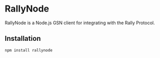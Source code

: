 # RallyNode

RallyNode is a Node.js GSN client for integrating with the Rally Protocol.

## Installation

```bash
npm install rallynode

